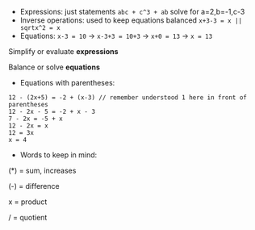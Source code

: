 - Expressions: just statements `abc + c^3 + ab` solve for a=2,b=-1,c-3
- Inverse operations: used to keep equations balanced `x+3-3 = x || sqrtx^2 = x`
- Equations: `x-3 = 10` -> `x-3+3 = 10+3` -> `x+0 = 13` -> `x = 13`

Simplify or evaluate **expressions**

Balance or solve **equations**

- Equations with parentheses:

```
12 - (2x+5) = -2 + (x-3) // remember understood 1 here in front of parentheses
12 - 2x - 5 = -2 + x - 3
7 - 2x = -5 + x
12 - 2x = x
12 = 3x
x = 4
```

- Words to keep in mind:

(\*) = sum, increases

(-) = difference

x = product

/ = quotient
